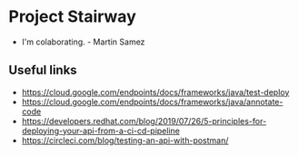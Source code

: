 # Project Stairway

* I'm colaborating. - Martin Samez

## Useful links

- <https://cloud.google.com/endpoints/docs/frameworks/java/test-deploy>
- <https://cloud.google.com/endpoints/docs/frameworks/java/annotate-code>
- <https://developers.redhat.com/blog/2019/07/26/5-principles-for-deploying-your-api-from-a-ci-cd-pipeline>
- <https://circleci.com/blog/testing-an-api-with-postman/>

